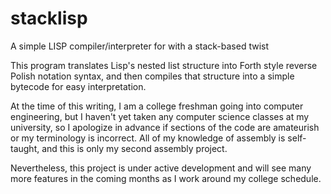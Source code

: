# stacklisp
A simple LISP compiler/interpreter for with a stack-based twist

This program translates Lisp's nested list structure into Forth style reverse Polish notation syntax, and then compiles that structure into a simple bytecode for easy interpretation.

At the time of this writing, I am a college freshman going into computer engineering, but I haven't yet taken any computer science classes at my university, so I apologize in advance if sections of the code are amateurish or my terminology is incorrect. All of my knowledge of assembly is self-taught, and this is only my second assembly project.

Nevertheless, this project is under active development and will see many more features in the coming months as I work around my college schedule.
